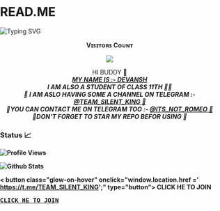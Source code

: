 # READ.ME
![Typing SVG](https://readme-typing-svg.herokuapp.com/?lines=HEY+BUDDY+WELCOME+MY+PROFILE!;READ+BELOW+TO+KNOW+MORE)
<br><p align="center"><b>Vɪꜱɪᴛᴏʀꜱ Cᴏᴜɴᴛ</b></p>  
<p align="center"><img align="center" src="https://profile-counter.glitch.me/{Devansh20055}/count.svg" /></p> 

<p align="center">
HI BUDDY 👻<BR>
<I><B><U>MY NAME IS :- DEVANSH </I><B/></U> <BR>
<I><B>I AM ALSO A STUDENT OF CLASS 11TH 🙂😅 <BR>
🔰 I AM ASLO HAVING SOME A CHANNEL ON TELEGRAM :- <a href='https://t.me/team_silent_king/52'> @TEAM_SILENT_KING 🔰 </a> <BR>
🔆YOU CAN CONTACT ME ON TELEGRAM TOO :-  <a href= 'https://t.me/ITS_NOT_ROMEO' > @ITS_NOT_ROMEO 🔆 </a> <BR>
🔱DON'T FORGET TO STAR MY REPO BEFOR USING 🔱  </I><B/>

</p>


### Status 📈
![Profile Views](https://hits.seeyoufarm.com/api/count/incr/badge.svg?url=https://github.com/Devansh20055/&title=Profile%20Views)

![Github Stats](https://github-readme-stats.vercel.app/api?username=Devansh20055&show_icons=true&title_color=733&icon_color=393&include_all_commits=true&theme=onedark&cache_seconds=86400)
  
  
 < button class="glow-on-hover" onclick="window.location.href =' https://t.me/TEAM_SILENT_KING';" type="button"> CLICK HE TO JOIN</button>

<kbd>[CLICK HE TO JOIN ](https://t.me/TEAM_SILENT_KING)</kbd>

  
  
  
  
<html>
    <head>
  <meta content="width=device-width, initial-scale=1" name="viewport"></meta>
        <meta content="text/html; charset=UTF-8" http-equiv="CONTENT-TYPE"></meta>
  </head>
        <style>
            body {
    margin: 0;
    padding: 0;
    width: 100%;
    height: 100%;
   
   
  
  }
  
  .glow-on-hover {
    width: auto;
    height: auto;
    border: none;
    outline: none;
    color: #fff;
    background: #111;
    cursor: pointer;
    position: relative;
    z-index: 0;
    border-radius: 10px;
  }
  
  .glow-on-hover:before {
    content: '';
    background: linear-gradient(45deg, #ff0000, #ff7300, #fffb00, #48ff00, #00ffd5, #002bff, #7a00ff, #ff00c8, #ff0000);
    position: absolute;
    top: -2px;
    left:-2px;
    background-size: 400%;
    z-index: -1;
    filter: blur(5px);
    width: calc(100% + 4px);
    height: calc(100% + 4px);
    animation: glowing 20s linear infinite;
    opacity: 0;
    transition: opacity .3s ease-in-out;
    border-radius: 10px;
  }
  
  .glow-on-hover:active {
    color: #000
  }
  
  .glow-on-hover:active:after {
    background: transparent;
  }
  
  .glow-on-hover:hover:before {
    opacity: 1;
  }
  
  .glow-on-hover:after {
    z-index: -1;
    content: '';
    position: absolute;
    width: 100%;
    height: 100%;
    background: #111;
    left: 0;
    top: 0;
    border-radius: 10px;
  }
  
  @keyframes glowing {
    0% { background-position: 0 0; }
    50% { background-position: 400% 0; }
    100% { background-position: 0 0; }
  }
  table{
  width :80%;
  align-content: center;
  border: 2px;
  align-items: center;
  align-self: center;
  }
        </style>
    
